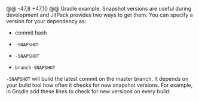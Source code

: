 @@ -47,8 +47,10 @@ Gradle example:
Snapshot versions are useful during development and JitPack provides two ways to get them. You can specify a version for your dependency as:

 - commit hash

 - `-SNAPSHOT`

 - `-SNAPSHOT` 

 - `branch-SNAPSHOT`

`-SNAPSHOT` will build the latest commit on the master branch. It depends on your build tool how often it checks for new snapshot versions. For example, in Gradle add these lines to check for new versions on every build:    
